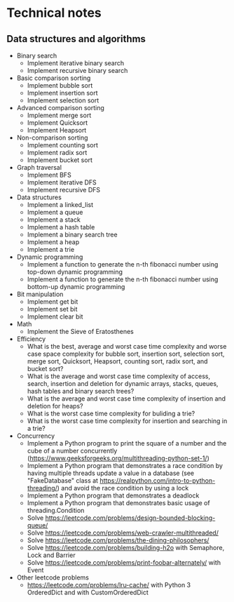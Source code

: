 # Technical notes

## Data structures and algorithms

* Binary search
    * Implement iterative binary search
    * Implement recursive binary search
* Basic comparison sorting
    * Implement bubble sort
    * Implement insertion sort
    * Implement selection sort
* Advanced comparison sorting
    * Implement merge sort
    * Implement Quicksort
    * Implement Heapsort
* Non-comparison sorting
    * Implement counting sort
    * Implement radix sort
    * Implement bucket sort
* Graph traversal
    * Implement BFS
    * Implement iterative DFS
    * Implement recursive DFS
* Data structures
    * Implement a linked_list
    * Implement a queue
    * Implement a stack
    * Implement a hash table
    * Implement a binary search tree
    * Implement a heap
    * Implement a trie
* Dynamic programming
    * Implement a function to generate the n-th fibonacci number using top-down dynamic programming
    * Implement a function to generate the n-th fibonacci number using bottom-up dynamic programming
* Bit manipulation
    * Implement get bit
    * Implement set bit
    * Implement clear bit
* Math
    * Implement the Sieve of Eratosthenes
* Efficiency
    * What is the best, average and worst case time complexity and worse case space complexity for bubble sort, insertion sort, selection sort, merge sort, Quicksort, Heapsort, counting sort, radix sort, and bucket sort?
    * What is the average and worst case time complexity of access, search, insertion and deletion for dynamic arrays, stacks, queues, hash tables and binary search trees?
    * What is the average and worst case time complexity of insertion and deletion for heaps?
    * What is the worst case time complexity for buliding a trie?
    * What is the worst case time complexity for insertion and searching in a trie?
* Concurrency
    * Implement a Python program to print the square of a number and the cube of a number concurrently (https://www.geeksforgeeks.org/multithreading-python-set-1/)
    * Implement a Python program that demonstrates a race condition by having multiple threads update a value in a database (see "FakeDatabase" class at https://realpython.com/intro-to-python-threading/) and avoid the race condition by using a lock
    * Implement a Python program that demonstrates a deadlock
    * Implement a Python program that demonstrates basic usage of threading.Condition
    * Solve https://leetcode.com/problems/design-bounded-blocking-queue/
    * Solve https://leetcode.com/problems/web-crawler-multithreaded/
    * Solve https://leetcode.com/problems/the-dining-philosophers/
    * Solve https://leetcode.com/problems/building-h2o with Semaphore, Lock and Barrier
    * Solve https://leetcode.com/problems/print-foobar-alternately/ with Event
* Other leetcode problems
    * https://leetcode.com/problems/lru-cache/ with Python 3 OrderedDict and with CustomOrderedDict
